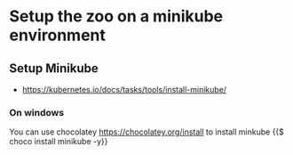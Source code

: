 # Setup the zoo on a minikube environment

## Setup Minikube
- https://kubernetes.io/docs/tasks/tools/install-minikube/
### On windows
You can use chocolatey https://chocolatey.org/install to install minkube
{{$ choco install minikube -y}}
